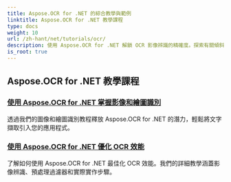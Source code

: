 ```yaml
---
title: Aspose.OCR for .NET 的綜合教學與範例
linktitle: Aspose.OCR for .NET 教學課程
type: docs
weight: 10
url: /zh-hant/net/tutorials/ocr/
description: 使用 Aspose.OCR for .NET 解鎖 OCR 影像辨識的精確度。探索有關傾斜角度計算、文字辨識、OCR 配置和最佳化的教學課程。
is_root: true
---
```


## Aspose.OCR for .NET 教學課程
### [使用 Aspose.OCR for .NET 掌握影像和繪圖識別](./master-image-and-drawing-recognition/)
透過我們的圖像和繪圖識別教程釋放 Aspose.OCR for .NET 的潛力，輕鬆將文字擷取引入您的應用程式。
### [使用 Aspose.OCR for .NET 優化 OCR 效能](./optimization-ocr/)
了解如何使用 Aspose.OCR for .NET 最佳化 OCR 效能。我們的詳細教學涵蓋影像辨識、預處理過濾器和實際實作步驟。
